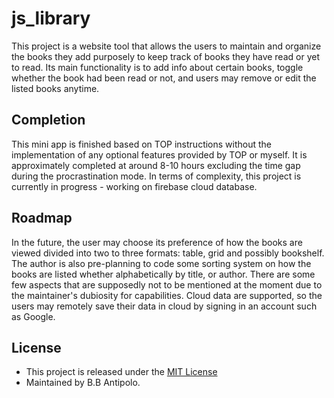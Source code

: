 # js_library
This project is a website tool that allows the users to maintain and organize the books they add purposely to keep track of books they have read or yet to read. Its main functionality is to add info about certain books, toggle whether the book had been read or not, and users may remove or edit the listed books anytime.

## Completion
This mini app is finished based on TOP instructions without the implementation of any optional features provided by TOP or myself. It is approximately completed at around 8-10 hours excluding the time gap during the procrastination mode. In terms of complexity, this project is currently in progress - working on firebase cloud database.

## Roadmap
In the future, the user may choose its preference of how the books are viewed divided into two to three formats: table, grid and possibly bookshelf. The author is also pre-planning to code some sorting system on how the books are listed whether alphabetically by title, or author. There are some few aspects that are supposedly not to be mentioned at the moment due to the maintainer's dubiosity for capabilities. Cloud data are supported, so the users may remotely save their data in cloud by signing in an account such as Google. 

## License
* This project is released under the [MIT License](https://opensource.org/licenses/MIT)
* Maintained by B.B Antipolo.
